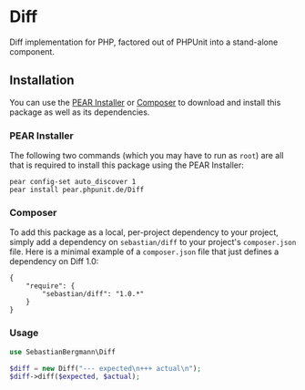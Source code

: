 # Diff

Diff implementation for PHP, factored out of PHPUnit into a stand-alone component.

## Installation

You can use the [PEAR Installer](http://pear.php.net/manual/en/guide.users.commandline.cli.php) or [Composer](http://getcomposer.org/) to download and install this package as well as its dependencies.

### PEAR Installer

The following two commands (which you may have to run as `root`) are all that is required to install this package using the PEAR Installer:

    pear config-set auto_discover 1
    pear install pear.phpunit.de/Diff

### Composer

To add this package as a local, per-project dependency to your project, simply add a dependency on `sebastian/diff` to your project's `composer.json` file. Here is a minimal example of a `composer.json` file that just defines a dependency on Diff 1.0:

    {
        "require": {
            "sebastian/diff": "1.0.*"
        }
    }

### Usage

```php
use SebastianBergmann\Diff

$diff = new Diff("--- expected\n+++ actual\n");
$diff->diff($expected, $actual);
```
